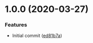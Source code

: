 # 1.0.0 (2020-03-27)


### Features

* Initial commit ([ed81b7a](https://github.com/mongodb-ansible-roles/ansible-role-node-exporter/commit/ed81b7aa50084daa94608f62462c56998b48977c))
